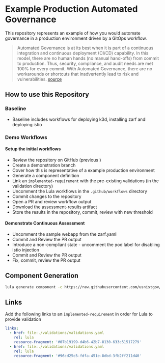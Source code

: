 # Example Production Automated Governance

This repository represents an example of how you would automate governance in a production environment driven by a GitOps workflow. 

> Automated Governance is at its best when it is part of a continuous integration and continuous deployment (CI/CD) capability. In this model, there are no human hands (no manual hand-offs) from commit to production. Thus, security, compliance, and audit needs are met 100% for every commit. With Automated Governance, there are no workarounds or shortcuts that inadvertently lead to risk and vulnerabilities. [source](https://itrevolution.com/articles/what-is-automated-governance/)

## How to use this Repository

### Baseline
- Baseline includes workflows for deploying k3d, installing zarf and deploying istio

### Demo Workflows

#### Setup the initial workflows
- Review the repository on GitHub (previous )
- Create a demonstration branch
- Cover how this is representative of a example production environment
- Generate a component definition
- Link an `implemented-requirement` with the pre-existing validations (in the validation directory)
- Uncomment the Lula workflows in the `.github/workflows` directory
- Commit changes to the repository
- Open a PR and review workflow output
- Download the assessment-results artifact
- Store the results in the repository, commit, review with new threshold

#### Demonstrate Continuous Assessment
- Uncomment the sample webapp from the zarf.yaml
- Commit and Review the PR output
- Introduce a non-compliant state - uncomment the pod label for disabling istio injection
- Commit and Review the PR output
- Fix, commit, review the PR output


## Component Generation
```bash
lula generate component -c https://raw.githubusercontent.com/usnistgov/oscal-content/master/nist.gov/SP800-53/rev5/json/NIST_SP-800-53_rev5_catalog.json -r ac-3,ac-4 -o oscal-component.yaml
```

## Links
Add the following links to an `implemented-requirement` in order for Lula to provide validation
```yaml
links:
  - href: file:./validations/validations.yaml
    rel: lula
    resource-fragment: '#07b19199-d4b6-42b7-8130-633c51517279'
  - href: file:./validations/validations.yaml
    rel: lula
    resource-fragment: '#96cd25e3-fdfa-451e-8dbd-3fb2ff211d40'
```